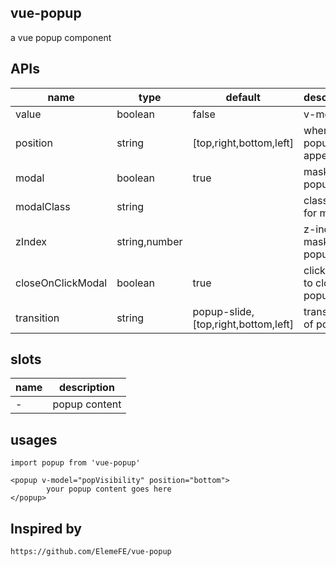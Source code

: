 ## vue-popup

a vue popup component

## APIs

| name               |type          |default                            |description|  
|----                |---           |---                                |---                        |
|value               |boolean       |false                              |v-model                    | 
|position            |string        |[top,right,bottom,left]            |where the popup to  appear | 
|modal               |boolean       |true                               |mask of popup              |
|modalClass          |string        |                                   |class name for mask        |
|zIndex              |string,number |                                   |z-index of mask and popup  |
|closeOnClickModal   |boolean       |true| click mask to close popup    |                           |  
|transition          |string        |popup-slide,[top,right,bottom,left]|transition of popup        |

## slots
	
|name  | description    |
|---   |---             |
|-     |popup content   |  


## usages   
	
	import popup from 'vue-popup'
	
	<popup v-model="popVisibility" position="bottom">
			your popup content goes here
	</popup>
	
## Inspired by 
	https://github.com/ElemeFE/vue-popup			